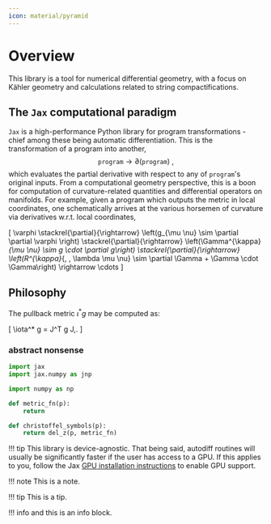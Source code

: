 ```yaml
---
icon: material/pyramid
---
```


# Overview
This library is a tool for numerical differential geometry, with a focus on Kähler geometry and calculations related to string compactifications. 

## The `Jax` computational paradigm
`Jax` is a high-performance Python library for program transformations - chief among these being automatic differentiation. This is the transformation of a program into another, 
$$
\texttt{program} \rightarrow \partial(\texttt{program})~,
$$ 
which evaluates the partial derivative with respect to any of $\texttt{program}$'s original inputs. From a computational geometry perspective, this is a boon for computation of curvature-related quantities and differential operators on manifolds. For example, given a program which outputs the metric in local coordinates, one schematically arrives at the various horsemen of curvature via derivatives w.r.t. local coordinates,

\[ 
    \varphi \stackrel{\partial}{\rightarrow} \left(g_{\mu \nu} \sim \partial \partial \varphi \right) \stackrel{\partial}{\rightarrow} \left(\Gamma^{\kappa}_{\mu \nu} \sim g \cdot \partial g\right) \stackrel{\partial}{\rightarrow} \left(R^{\kappa}_{\, \, \lambda \mu \nu} \sim \partial \Gamma + \Gamma \cdot \Gamma\right) \rightarrow \cdots 
\]

## Philosophy

The pullback metric $\iota^* g$ may be computed as:

\[
    \iota^* g = J^T g J\,.
\]

### abstract nonsense

```py title="curvature"
import jax
import jax.numpy as jnp

import numpy as np

def metric_fn(p):
    return 

def christoffel_symbols(p):
    return del_z(p, metric_fn)
```

!!! tip
    This library is device-agnostic. That being said, autodiff routines will usually be significantly faster if the user has access to a GPU. If this applies to you, follow the Jax [GPU installation instructions](https://github.com/google/jax?tab=readme-ov-file#installation) to enable GPU support.


!!! note
    This is a note.

!!! tip
    This is a tip.

!!! info
    and this is an info block.
